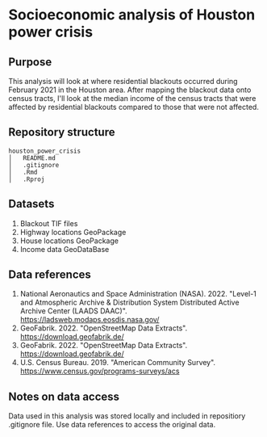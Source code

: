 # Socioeconomic analysis of Houston power crisis
## Purpose
This analysis will look at where residential blackouts occurred during February 2021 in the Houston area. After mapping the blackout data onto census tracts, I'll look at the median income of the census tracts that were affected by residential blackouts compared to those that were not affected.

## Repository structure
    houston_power_crisis
    │   README.md
    │   .gitignore
    │   .Rmd
    │   .Rproj   

## Datasets
1. Blackout TIF files
2. Highway locations GeoPackage
3. House locations GeoPackage
4. Income data GeoDataBase

## Data references
1. National Aeronautics and Space Administration (NASA). 2022. "Level-1 and Atmospheric Archive & Distribution System Distributed Active Archive Center (LAADS DAAC)". https://ladsweb.modaps.eosdis.nasa.gov/
2. GeoFabrik. 2022. "OpenStreetMap Data Extracts". https://download.geofabrik.de/
3. GeoFabrik. 2022. "OpenStreetMap Data Extracts". https://download.geofabrik.de/
4. U.S. Census Bureau. 2019. "American Community Survey". https://www.census.gov/programs-surveys/acs

## Notes on data access
Data used in this analysis was stored locally and included in repositiory .gitignore file. Use data references to access the original data.
